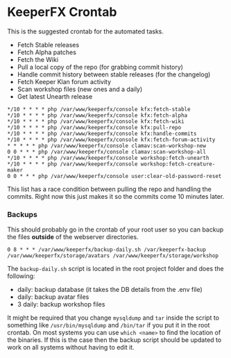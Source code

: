 KeeperFX Crontab
================

This is the suggested crontab for the automated tasks.

- Fetch Stable releases
- Fetch Alpha patches
- Fetch the Wiki 
- Pull a local copy of the repo (for grabbing commit history)
- Handle commit history between stable releases (for the changelog)
- Fetch Keeper Klan forum activity
- Scan workshop files (new ones and a daily)
- Get latest Unearth release


```
*/10 * * * * php /var/www/keeperfx/console kfx:fetch-stable
*/10 * * * * php /var/www/keeperfx/console kfx:fetch-alpha
*/10 * * * * php /var/www/keeperfx/console kfx:fetch-wiki
*/10 * * * * php /var/www/keeperfx/console kfx:pull-repo
*/10 * * * * php /var/www/keeperfx/console kfx:handle-commits
*/10 * * * * php /var/www/keeperfx/console kfx:fetch-forum-activity
* * * * * php /var/www/keeperfx/console clamav:scan-workshop-new
0 0 * * * php /var/www/keeperfx/console clamav:scan-workshop-all
*/10 * * * * php /var/www/keeperfx/console workshop:fetch-unearth
*/10 * * * * php /var/www/keeperfx/console workshop:fetch-creature-maker
0 0 * * * php /var/www/keeperfx/console user:clear-old-password-reset
```

This list has a race condition between pulling the repo and handling the commits.
Right now this just makes it so the commits come 10 minutes later.


### Backups

This should probably go in the crontab of your root user so you can backup the files **outside** of the webserver directories.

```
0 8 * * * /var/www/keeperfx/backup-daily.sh /var/keeperfx-backup /var/www/keeperfx/storage/avatars /var/www/keeperfx/storage/workshop
```

The `backup-daily.sh` script is located in the root project folder and  does the following:
- daily: backup database (it takes the DB details from the .env file)
- daily: backup avatar files
- 3 daily: backup workshop files

It might be required that you change `mysqldump` and `tar` inside the script to something like `/usr/bin/mysqldump` and `/bin/tar` if you put it in the root crontab.
On most systems you can use `which <name>` to find the location of the binaries.
If this is the case then the backup script should be updated to work on all systems without having to edit it.
